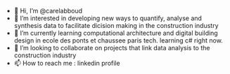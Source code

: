 - 👋 Hi, I’m @carelabboud
- 👀 I’m interested in developing new ways to quantify, analyse and synthesis data to facilitate dicision making in the construction industry
- 🌱 I’m currently learning computational architecture and digital building design in ecole des ponts et chaussee paris tech. learning c# right now. 
- 💞️ I’m looking to collaborate on projects that link data analysis to the construction industry
- 📫 How to reach me : linkedin profile 

<!---
carelabboud/carelabboud is a ✨ special ✨ repository because its `README.md` (this file) appears on your GitHub profile.
You can click the Preview link to take a look at your changes.
--->
